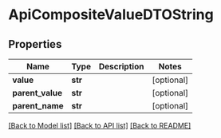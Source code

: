 # ApiCompositeValueDTOString

## Properties
Name | Type | Description | Notes
------------ | ------------- | ------------- | -------------
**value** | **str** |  | [optional] 
**parent_value** | **str** |  | [optional] 
**parent_name** | **str** |  | [optional] 

[[Back to Model list]](../README.md#documentation-for-models) [[Back to API list]](../README.md#documentation-for-api-endpoints) [[Back to README]](../README.md)

